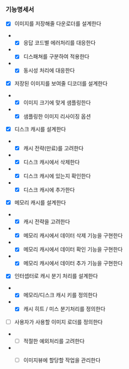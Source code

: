 
### 기능명세서

- [x] 이미지를 저장해줄 다운로더를 설계한다
- - [x] 응답 코드별 에러처리를 대응한다
- - [x] 디스패쳐를 구분하여 적용한다
- - [x] 동시성 처리에 대응한다
- [x] 저장된 이미지를 보여줄 디코더를 설계한다
- - [x] 이미지 크기에 맞게 샘플링한다
- - [x] 샘플링한 이미지 리사이징 옵션
- [x] 디스크 캐시를 설계한다
- - [x] 캐시 전략(만료)를 고려한다
- - [x] 디스크 캐시에서 삭제한다
- - [x] 디스크 캐시에 있는지 확인한다
- - [x] 디스크 캐시에 추가한다
- [x] 메모리 캐시를 설계한다
- - [x] 캐시 전략을 고려한다
- - [x] 메모리 캐시에서 데이터 삭제 기능을 구현한다
- - [x] 메모리 캐시에서 데이터 확인 기능을 구현한다
- - [x] 메모리 캐시에서 데이터 추가 기능을 구현한다
- [x] 인터셉터로 캐시 분기 처리를 설계한다
- - [x] 메모리/디스크 캐시 키를 정의한다
- - [x] 캐시 히트 / 미스 분기처리를 정의한다
- [ ] 사용자가 사용할 이미지 로더를 정의한다
- - [ ] 적절한 예외처리를 고려한다
- - [ ] 이미지뷰에 할당할 작업을 관리한다

